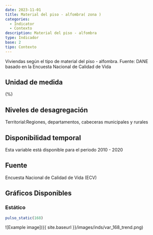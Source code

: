 ```yaml
---
date: 2023-11-01
title: Material del piso - alfombra( zona )
categories:
  - Indicator
  - Contexto
description: Material del piso - alfombra
type: Indicador
base: 2
tipo: Contexto
--- 
```


Viviendas según el tipo de material del piso - alfombra.
Fuente: DANE basado en la Encuesta Nacional de Calidad de Vida

## Unidad de medida
(%)

## Niveles de desagregación
Territorial:Regiones, departamentos, cabeceras municipales y rurales

## Disponibilidad temporal
Esta variable está disponible para el periodo 2010 - 2020

## Fuente
Encuesta Nacional de Calidad de Vida (ECV)

## Gráficos Disponibles

### Estático

``` R
pulso_static(168)
```

![Example image]({{ site.baseurl }}/images/inds/var_168_trend.png)